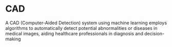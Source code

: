 # CAD
A CAD (Computer-Aided Detection) system using machine learning employs algorithms to automatically detect potential abnormalities or diseases in medical images, aiding healthcare professionals in diagnosis and decision-making
